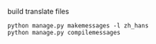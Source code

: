 
build translate files
```
python manage.py makemessages -l zh_hans
python manage.py compilemessages
```